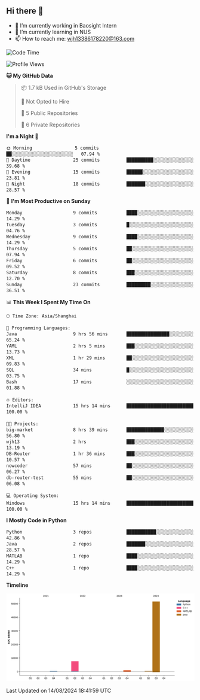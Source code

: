 ## Hi there 👋

- 🔭 I’m currently working in Baosight Intern
- 🌱 I’m currently learning in NUS
- 📫 How to reach me: wjh13386178220@163.com


<!--START_SECTION:waka-->
![Code Time](http://img.shields.io/badge/Code%20Time-252%20hrs%2017%20mins-blue)

![Profile Views](http://img.shields.io/badge/Profile%20Views-0-blue)

**🐱 My GitHub Data** 

> 📦 1.7 kB Used in GitHub's Storage 
 > 
> 🚫 Not Opted to Hire
 > 
> 📜 5 Public Repositories 
 > 
> 🔑 6 Private Repositories 
 > 
**I'm a Night 🦉** 

```text
🌞 Morning                5 commits           ██░░░░░░░░░░░░░░░░░░░░░░░   07.94 % 
🌆 Daytime                25 commits          ██████████░░░░░░░░░░░░░░░   39.68 % 
🌃 Evening                15 commits          ██████░░░░░░░░░░░░░░░░░░░   23.81 % 
🌙 Night                  18 commits          ███████░░░░░░░░░░░░░░░░░░   28.57 % 
```
📅 **I'm Most Productive on Sunday** 

```text
Monday                   9 commits           ████░░░░░░░░░░░░░░░░░░░░░   14.29 % 
Tuesday                  3 commits           █░░░░░░░░░░░░░░░░░░░░░░░░   04.76 % 
Wednesday                9 commits           ████░░░░░░░░░░░░░░░░░░░░░   14.29 % 
Thursday                 5 commits           ██░░░░░░░░░░░░░░░░░░░░░░░   07.94 % 
Friday                   6 commits           ██░░░░░░░░░░░░░░░░░░░░░░░   09.52 % 
Saturday                 8 commits           ███░░░░░░░░░░░░░░░░░░░░░░   12.70 % 
Sunday                   23 commits          █████████░░░░░░░░░░░░░░░░   36.51 % 
```


📊 **This Week I Spent My Time On** 

```text
🕑︎ Time Zone: Asia/Shanghai

💬 Programming Languages: 
Java                     9 hrs 56 mins       ████████████████░░░░░░░░░   65.24 % 
YAML                     2 hrs 5 mins        ███░░░░░░░░░░░░░░░░░░░░░░   13.73 % 
XML                      1 hr 29 mins        ██░░░░░░░░░░░░░░░░░░░░░░░   09.83 % 
SQL                      34 mins             █░░░░░░░░░░░░░░░░░░░░░░░░   03.75 % 
Bash                     17 mins             ░░░░░░░░░░░░░░░░░░░░░░░░░   01.88 % 

🔥 Editors: 
IntelliJ IDEA            15 hrs 14 mins      █████████████████████████   100.00 % 

🐱‍💻 Projects: 
big-market               8 hrs 39 mins       ██████████████░░░░░░░░░░░   56.80 % 
wjh13                    2 hrs               ███░░░░░░░░░░░░░░░░░░░░░░   13.19 % 
DB-Router                1 hr 36 mins        ███░░░░░░░░░░░░░░░░░░░░░░   10.57 % 
nowcoder                 57 mins             ██░░░░░░░░░░░░░░░░░░░░░░░   06.27 % 
db-router-test           55 mins             ██░░░░░░░░░░░░░░░░░░░░░░░   06.08 % 

💻 Operating System: 
Windows                  15 hrs 14 mins      █████████████████████████   100.00 % 
```

**I Mostly Code in Python** 

```text
Python                   3 repos             ███████████░░░░░░░░░░░░░░   42.86 % 
Java                     2 repos             ███████░░░░░░░░░░░░░░░░░░   28.57 % 
MATLAB                   1 repo              ████░░░░░░░░░░░░░░░░░░░░░   14.29 % 
C++                      1 repo              ████░░░░░░░░░░░░░░░░░░░░░   14.29 % 
```



**Timeline**

![Lines of Code chart](https://raw.githubusercontent.com/wuhu-wang/wuhu-wang/main/assets/bar_graph.png)


 Last Updated on 14/08/2024 18:41:59 UTC
<!--END_SECTION:waka-->
